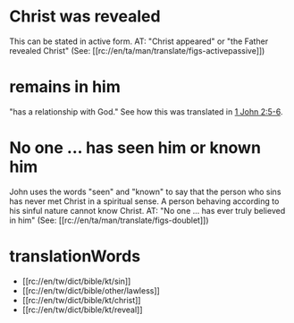 # Christ was revealed

This can be stated in active form. AT: "Christ appeared" or "the Father revealed Christ" (See: [[rc://en/ta/man/translate/figs-activepassive]])

# remains in him

"has a relationship with God." See how this was translated in [1 John 2:5-6](../02/04.md).

# No one ... has seen him or known him

John uses the words "seen" and "known" to say that the person who sins has never met Christ in a spiritual sense. A person behaving according to his sinful nature cannot know Christ. AT: "No one ... has ever truly believed in him" (See: [[rc://en/ta/man/translate/figs-doublet]])

# translationWords

* [[rc://en/tw/dict/bible/kt/sin]]
* [[rc://en/tw/dict/bible/other/lawless]]
* [[rc://en/tw/dict/bible/kt/christ]]
* [[rc://en/tw/dict/bible/kt/reveal]]
